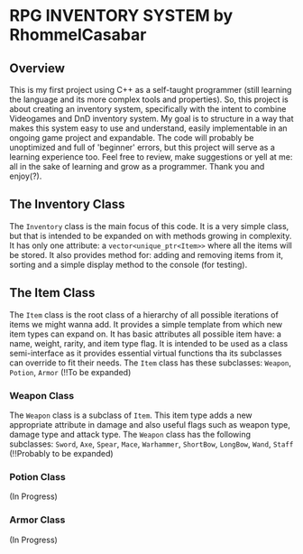 # RPG INVENTORY SYSTEM by RhommelCasabar

## Overview
This is my first project using C++ as a self-taught programmer (still learning the language and its more complex tools and properties).
So, this project is about creating an inventory system, specifically with the intent to combine Videogames and DnD inventory system.
My goal is to structure in a way that makes this system easy to use and understand, easily implementable in an ongoing game project and expandable.
The code will probably be unoptimized and full of 'beginner' errors, but this project will serve as a learning experience too.
Feel free to review, make suggestions or yell at me: all in the sake of learning and grow as a programmer. Thank you and enjoy(?).

## The Inventory Class
The `Inventory` class is the main focus of this code.
It is a very simple class, but that is intended to be expanded on with methods growing in complexity.
It has only one attribute: a `vector<unique_ptr<Item>>` where all the items will be stored.
It also provides method for: adding and removing items from it, sorting and a simple display method to the console (for testing).

## The Item Class
The `Item` class is the root class of a hierarchy of all possible iterations of items we might wanna add.
It provides a simple template from which new item types can expand on.
It has basic attributes all possible item have: a name, weight,  rarity, and item type flag.
It is intended to be used as a class semi-interface as it provides essential virtual functions tha its subclasses can override to fit their needs.
The `Item` class has these subclasses: `Weapon`, `Potion`, `Armor` (!!To be expanded)

### Weapon Class
The `Weapon` class is a subclass of `Item`.
This item type adds a new appropriate attribute in damage and also useful flags such as weapon type, damage type and attack type.
The `Weapon` class has the following subclasses: `Sword`, `Axe`, `Spear`, `Mace`, `Warhammer`, `ShortBow`, `LongBow`, `Wand`, `Staff` (!!Probably to be expanded)

### Potion Class
(In Progress)

### Armor Class
(In Progress)